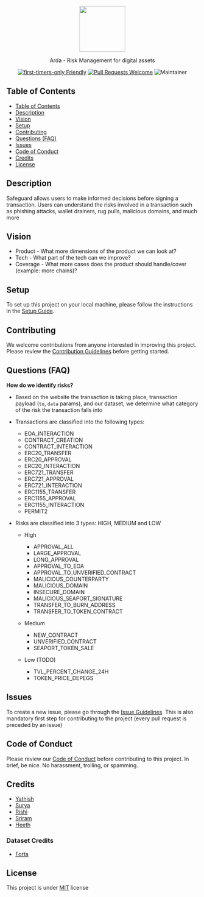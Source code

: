 <div align="center">

 <br>

 <img width="120" src="https://user-images.githubusercontent.com/106659572/224297820-3e825f7e-55a5-4814-a990-f624c93d8f67.png">

Arda - Risk Management for digital assets

[![first-timers-only Friendly](https://img.shields.io/badge/first--timers-friendly-blue.svg)](https://www.firsttimersonly.com/)
[![Pull Requests Welcome](https://img.shields.io/badge/PRs-welcome-brightgreen.svg?style=flat)](https://makeapullrequest.com)
![Maintainer](https://img.shields.io/badge/maintainer-arda.finance-blue)

</div>

## Table of Contents

- [Table of Contents](#table-of-contents)
- [Description](#description)
- [Vision](#vision)
- [Setup](#setup)
- [Contributing](#contributing)
- [Questions (FAQ)](#questions-faq)
- [Issues](#issues)
- [Code of Conduct](#code-of-conduct)
- [Credits](#credits)
- [License](#license)

## Description

Safeguard allows users to make informed decisions before signing a transaction. Users can understand the risks involved in a transaction such as phishing attacks, wallet drainers, rug pulls, malicious domains, and much more

## Vision

- Product - What more dimensions of the product we can look at?
- Tech - What part of the tech can we improve?
- Coverage - What more cases does the product should handle/cover (example: more chains)?

## Setup

To set up this project on your local machine, please follow the instructions in the [Setup Guide](./SETUP.md).

## Contributing

We welcome contributions from anyone interested in improving this project. Please review the [Contribution Guidelines](./CONTRIBUTING.md) before getting started.

## Questions (FAQ)

<b>How do we identify risks?</b>

- Based on the website the transaction is taking place, transaction payload (`to`, `data` params), and our dataset, we determine what category of the risk the transaction falls into

- Transactions are classified into the following types:

  - EOA_INTERACTION
  - CONTRACT_CREATION
  - CONTRACT_INTERACTION
  - ERC20_TRANSFER
  - ERC20_APPROVAL
  - ERC20_INTERACTION
  - ERC721_TRANSFER
  - ERC721_APPROVAL
  - ERC721_INTERACTION
  - ERC1155_TRANSFER
  - ERC1155_APPROVAL
  - ERC1155_INTERACTION
  - PERMIT2

- Risks are classified into 3 types: HIGH, MEDIUM and LOW

  - High

    - APPROVAL_ALL
    - LARGE_APPROVAL
    - LONG_APPROVAL
    - APPROVAL_TO_EOA
    - APPROVAL_TO_UNVERIFIED_CONTRACT
    - MALICIOUS_COUNTERPARTY
    - MALICIOUS_DOMAIN
    - INSECURE_DOMAIN
    - MALICIOUS_SEAPORT_SIGNATURE
    - TRANSFER_TO_BURN_ADDRESS
    - TRANSFER_TO_TOKEN_CONTRACT

  - Medium

    - NEW_CONTRACT
    - UNVERIFIED_CONTRACT
    - SEAPORT_TOKEN_SALE

  - Low (TODO)

    - TVL_PERCENT_CHANGE_24H
    - TOKEN_PRICE_DEPEGS

## Issues

To create a new issue, please go through the [Issue Guidelines](./ISSUES.md). This is also mandatory first step for contributing to the project (every pull request is preceded by an issue)

## Code of Conduct

Please review our [Code of Conduct](./CODE_OF_CONDUCT.md) before contributing to this project. In brief, be nice. No harassment, trolling, or spamming.

## Credits

- [Yathish](https://github.com/yathishram)
- [Surya](https://github.com/SuryaAyyagari)
- [Rishi](https://github.com/rishisundar)
- [Sriram](https://github.com/iamsrirams)
- [Heeth](https://github.com/heeth-arda)

### Dataset Credits

- [Forta](https://github.com/forta-network/labelled-datasets)

## License

This project is under [MIT](./LICENSE) license
